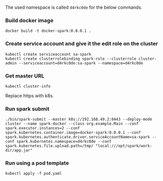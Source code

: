 The used namespace is called ```d4rkc0de``` for the below commands.

### Build docker image ###
```console
docker build -t docker-spark:0.0.0.1 .
```

### Create service account and give it the edit role on the cluster ###
```console
kubectl create serviceaccount sa-spark
kubectl create clusterrolebinding spark-role --clusterrole cluster-admin --serviceaccount=d4rkc0de:sa-spark --namespace=d4rkc0de
```

### Get master URL ###
```console
kubectl cluster-info
```

Replace https with k8s.

### Run spark submit ###
```console
./bin/spark-submit --master k8s://192.168.49.2:8443 --deploy-mode cluster --name spark-docker --class org.example.Main --conf spark.executor.instances=2 --conf spark.kubernetes.container.image=docker-spark:0.0.0.1 --conf spark.kubernetes.authenticate.driver.serviceAccountName=sa-spark --conf spark.kubernetes.namespace=d4rkc0de --conf spark.kubernetes.file.upload.path=/tmp/ "local:///opt/spark/work-dir/app.jar"
```

### Run using a pod template ###
```console
kubectl apply -f pod.yaml
```
